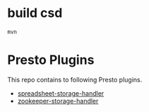 # build csd
```aspectj
mvn 
```

# Presto Plugins

This repo contains to following Presto plugins.

 - [spreadsheet-storage-handler](https://github.com/fortitudetec/presto-plugins/tree/master/spreadsheet-storage-handler "spreadsheet-storage-handler")
 - [zookeeper-storage-handler](https://github.com/fortitudetec/presto-plugins/tree/master/zookeeper-storage-handler "zookeeper-storage-handler")
